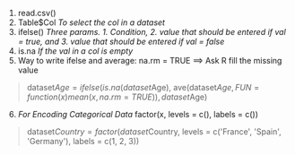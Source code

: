 1. read.csv()
2. Table$Col *To select the col in a dataset*
3. ifelse() *Three params. 1. Condition, 2. value that should be entered if val = true, and 3. value that should be entered if val = false*
4. is.na *If the val in a col is empty*
5. Way to write ifelse and average: na.rm = TRUE $\implies$ Ask R fill the missing value
> dataset$Age = ifelse(is.na(dataset$Age),
                     ave(dataset$Age, FUN = function(x) mean(x, na.rm = TRUE)),
                     dataset$Age)
                     
6. *For Encoding Categorical Data* factor(x, levels = c(), labels = c())
> dataset$Country = factor(dataset$Country,
                         levels = c('France', 'Spain', 'Germany'),
                         labels = c(1, 2, 3))
